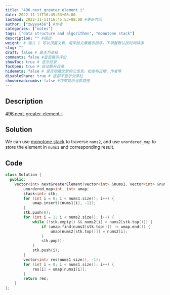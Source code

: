 ```yaml
---
title: "496.next greater element i"
date: 2022-11-11T16:45:53+08:00
lastmod: 2022-11-11T16:45:53+08:00 #更新时间
author: ["zwyyy456"] #作者
categories: ["notes"]
tags: ["data structure and algorithms", "monotone stack"]
description: "" #描述
weight: # 输入 1 可以顶置文章，用来给文章展示排序，不填就默认按时间排序
slug: ""
draft: false # 是否为草稿
comments: false #是否展示评论
showToc: true # 显示目录
TocOpen: true # 自动展开目录
hidemeta: false # 是否隐藏文章的元信息，如发布日期、作者等
disableShare: true # 底部不显示分享栏
showbreadcrumbs: false #顶部显示当前路径
---
```

## Description
[496.next-greater-element-i](https://leetcode.com/problems/next-greater-element-i/)

## Solution
We can use [monotone stack](https://zwyyy456.vercel.app/posts/tech/monotone-stack/) to traverse `nums2`, and use `unordered_map` to store the element in `nums1` and corresponding result.

## Code
```cpp
class Solution {
  public:
    vector<int> nextGreaterElement(vector<int> &nums1, vector<int> &nums2) {
        unordered_map<int, int> umap;
        stack<int> stk;
        for (int i = 0; i < nums1.size(); i++) {
            umap.insert({nums1[i], -1});
        }
        stk.push(0);
        for (int i = 1; i < nums2.size(); i++) {
            while (!stk.empty() && nums2[i] > nums2[stk.top()]) {
                if (umap.find(nums2[stk.top()]) != umap.end()) {
                    umap[nums2[stk.top()]] = nums2[i];
                }
                stk.pop();
            }
            stk.push(i);
        }
        vector<int> res(nums1.size(), -1);
        for (int i = 0; i < nums1.size(); i++) {
            res[i] = umap[nums1[i]];
        }
        return res;
    }
};
```



